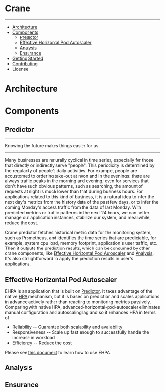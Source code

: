 # Crane

----

- [Architecture](#architecture)
- [Components](#components)
    - [Predictor](#predictor)
    - [Effective Horizontal Pod Autoscaler](#effective-horizontal-pod-autoscaler)
    - [Analysis](#analysis)
    - [Ensurance](#ensurance)
- [Getting Started](#getting-started)
- [Contributing](#contributing)
- [License](#license)

# Architecture

# Components

## Predictor

----

Knowing the future makes things easier for us.

----
Many businesses are naturally cyclical in time series, especially for those that directly or indirectly serve "people". This periodicity is determined by the regularity of people’s daily activities. For example, people are accustomed to ordering take-out at noon and in the evenings; there are always traffic peaks in the morning and evening; even for services that don't have such obvious patterns, such as searching, the amount of requests at night is much lower than that during business hours. For applications related to this kind of business, it is a natural idea to infer the next day's metrics from the history data of the past few days, or to infer the coming Monday's access traffic from the data of last Monday. With predicted metrics or traffic patterns in the next 24 hours, we can better manage our application instances, stabilize our system, and meanwhile, reduce the cost.

Crane predictor fetches historical metric data for the monitoring system, such as Prometheus, and identifies the time series that are predictable, for example, system cpu load, memory footprint, application's user traffic, etc. Then it outputs the prediction results, which can be consumed by other crane components, like [Effective Horizontal Pod Autoscaler](#effective-horizontal-pod-autoscaler) and  [Analysis](#analysis). It's also straightforward to apply the prediction results in user's applications.


## Effective Horizontal Pod Autoscaler
EHPA is an application that is built on [Predictor](#predictor). It takes advantage of the native [HPA](https://kubernetes.io/docs/tasks/run-application/horizontal-pod-autoscale/) mechanism, but it is based on prediction and scales applications in advance actively rather than reacting to monitoring metrics passively. Comparing with native HPA, advanced-horizontal-pod-autoscaler eliminates manual configuration and autoscaling lag and so it enhances HPA in terms of

- Reliability -- Guarantee both scalability and availability
- Responsiveness -- Scale up fast enough to successfully handle the increase in workload
- Efficiency -- Reduce the cost

Please see [this document](./docs/tutorials/using-effective-hpa-to-scaling-with-effectiveness.md) to learn how to use EHPA.
## Analysis
## Ensurance



